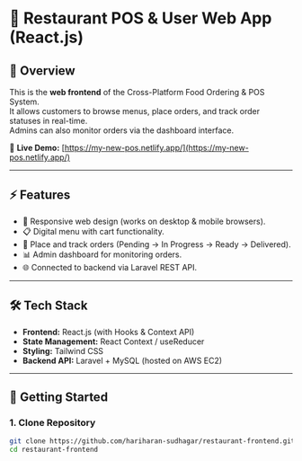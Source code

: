 # 🍴 Restaurant POS & User Web App (React.js)

## 📌 Overview
This is the **web frontend** of the Cross-Platform Food Ordering & POS System.  
It allows customers to browse menus, place orders, and track order statuses in real-time.  
Admins can also monitor orders via the dashboard interface.

🔗 **Live Demo:** [https://my-new-pos.netlify.app/](https://my-new-pos.netlify.app/)  

---

## ⚡ Features
- 📱 Responsive web design (works on desktop & mobile browsers).
- 📋 Digital menu with cart functionality.
- 🛒 Place and track orders (Pending → In Progress → Ready → Delivered).
- 📊 Admin dashboard for monitoring orders.
- 🌐 Connected to backend via Laravel REST API.

---

## 🛠️ Tech Stack
- **Frontend:** React.js (with Hooks & Context API)
- **State Management:** React Context / useReducer
- **Styling:** Tailwind CSS
- **Backend API:** Laravel + MySQL (hosted on AWS EC2)

---

## 🚀 Getting Started
### 1. Clone Repository
```bash
git clone https://github.com/hariharan-sudhagar/restaurant-frontend.git
cd restaurant-frontend
